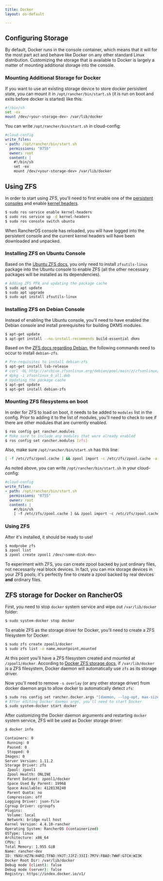 ```yaml
---
title: Docker
layout: os-default

---
```


## Configuring Storage

By default, Docker runs in the console container, which means that it will for the most part act and behave like Docker on any other standard Linux distribution. Customizing the storage that is available to Docker is largely a matter of mounting additional storage into the console.

### Mounting Additional Storage for Docker

If you want to use an existing storage device to store docker persistent state, you can mount it in `/opt/rancher/bin/start.sh` (it is run on boot and exits before docker is started) like this:

```bash
#!/bin/sh
set -ex
mount /dev/<your-storage-dev> /var/lib/docker
```

You can write `/opt/rancher/bin/start.sh` in cloud-config:
```yaml
#cloud-config
write_files:
- path: /opt/rancher/bin/start.sh
  permissions: "0755"
  owner: root
  content: |
    #!/bin/sh
    set -ex
    mount /dev/<your-storage-dev> /var/lib/docker
```

## Using ZFS

In order to start using ZFS, you'll need to first enable one of the [persistent consoles]({{site.baseurl}}/os/configuration/custom-console/#console-persistence) and enable [kernel headers]({{site.baseurl}}/os/configuration/kernel-modules-kernel-headers/).

```bash
$ sudo ros service enable kernel-headers
$ sudo ros service up -d kernel-headers
$ sudo ros console switch ubuntu
```

When RancherOS console has reloaded, you will have logged into the persistent console and the current kernel headers will have been downloaded and unpacked.

### Installing ZFS on Ubuntu Console

Based on the [Ubuntu ZFS docs](https://wiki.ubuntu.com/Kernel/Reference/ZFS), you only need to install `zfsutils-linux` package into the Ubuntu console to enable ZFS (all the other necessary packages will be installed as its dependencies).

```bash
# Adding ZFS PPA and updating the package cache
$ sudo apt update
$ sudo apt upgrade
$ sudo apt install zfsutils-linux
```

### Installing ZFS on Debian Console

Instead of enabling the Ubuntu console, you'll need to have enabled the Debian console and install prerequisites for building DKMS modules. 

```bash
$ apt-get update
$ apt-get install --no-install-recommends build-essential dkms
```

Based on the [ZFS docs regarding Debian](http://zfsonlinux.org/debian.html), the following commands need to occur to install `debian-zfs`. 

```bash
# Pre-requisites to install debian-zfs
$ apt-get install lsb-release
# curl -OL http://archive.zfsonlinux.org/debian/pool/main/z/zfsonlinux/zfsonlinux_6_all.deb
# dpkg -i zfsonlinux_6_all.deb
# Updating the package cache 
$ apt-get update
$ apt-get install debian-zfs
```

### Mounting ZFS filesystems on boot

In order for ZFS to load on boot, it needs to be added to `modules` list in the config. Prior to adding it to the list of modules, you'll need to check to see if there are other modules that are currently enabled. 

```bash
$ ros config get rancher.modules
# Make sure to include any modules that were already enabled
$ ros config set rancher.modules [zfs]
```

Also, make sure `/opt/rancher/bin/start.sh` has this line:
```bash
[ -f /etc/zfs/zpool.cache ] && zpool import -c /etc/zfs/zpool.cache -a
```

As noted above, you can write `/opt/rancher/bin/start.sh` in your cloud-config:
```yaml
#cloud-config
write_files:
- path: /opt/rancher/bin/start.sh
  permissions: "0755"
  owner: root
  content: |
    #!/bin/sh
    [ -f /etc/zfs/zpool.cache ] && zpool import -c /etc/zfs/zpool.cache -a
```


### Using ZFS

After it's installed, it should be ready to use!

```bash
$ modprobe zfs
$ zpool list
$ zpool create zpool1 /dev/<some-disk-dev>
```

To experiment with ZFS, you can create zpool backed by just ordinary files, not necessarily real block devices. In fact, you can mix storage devices in your ZFS pools; it's perfectly fine to create a zpool backed by real devices **and** ordinary files.

## ZFS storage for Docker on RancherOS

First, you need to stop `docker` system service and wipe out `/var/lib/docker` folder:

```bash
$ sudo system-docker stop docker
```

To enable ZFS as the storage driver for Docker, you'll need to create a ZFS filesystem for Docker:

```bash
$ sudo zfs create zpool1/docker
$ sudo zfs list -o name,mountpoint,mounted
```

At this point you'll have a ZFS filesystem created and mounted at `/zpool1/docker`. According to [Docker ZFS storage docs](https://docs.docker.com/engine/userguide/storagedriver/zfs-driver/), if `/var/lib/docker` is a ZFS filesystem, Docker daemon will automatically use `zfs` as its storage driver.

Now you'll need to remove `-s overlay` (or any other storage driver) from docker daemon args to allow docker to automatically detect `zfs`:

```bash
$ sudo ros config set rancher.docker.args "[daemon, --log-opt, max-size=25m, --log-opt, max-file=2, -G, docker, -H, 'unix:///var/run/docker.sock', -g, '/zpool1/docker']"
# After editing Docker daemon args, you'll need to start Docker
$ sudo system-docker start docker
```

After customizing the Docker daemon arguments and restarting `docker` system service, ZFS will be used as Docker storage driver:

```bash
$ docker info

Containers: 0
 Running: 0
 Paused: 0
 Stopped: 0
Images: 0
Server Version: 1.11.2
Storage Driver: zfs
 Zpool: zpool1
 Zpool Health: ONLINE
 Parent Dataset: zpool1/docker
 Space Used By Parent: 19968
 Space Available: 4128138240
 Parent Quota: no
 Compression: off
Logging Driver: json-file
Cgroup Driver: cgroupfs
Plugins:
 Volume: local
 Network: bridge null host
Kernel Version: 4.4.10-rancher
Operating System: RancherOS (containerized)
OSType: linux
Architecture: x86_64
CPUs: 1
Total Memory: 1.955 GiB
Name: rancher-dev
ID: YNXU:HZ7N:H4RI:TFND:YHJT:JJFZ:33II:7M7V:FBAO:7WWF:GTCH:WZ3K
Docker Root Dir: /var/lib/docker
Debug mode (client): false
Debug mode (server): false
Registry: https://index.docker.io/v1/
```

